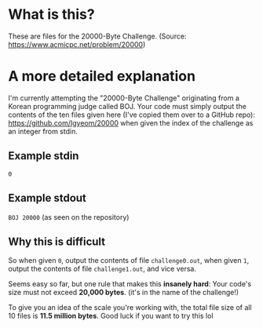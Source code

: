 # What is this?
These are files for the 20000-Byte Challenge. (Source: https://www.acmicpc.net/problem/20000)



# A more detailed explanation
I'm currently attempting the "20000-Byte Challenge" originating from a Korean programming judge called BOJ. Your code must simply output the contents of the ten files given here (I've copied them over to a GitHub repo): https://github.com/Igyeom/20000 when given the index of the challenge as an integer from stdin.



## Example stdin
`0`

## Example stdout
`BOJ 20000` (as seen on the repository)


## Why this is difficult

So when given `0`, output the contents of file `challenge0.out`, when given `1`, output the contents of file `challenge1.out`, and vice versa.




Seems easy so far, but one rule that makes this **insanely hard**: Your code's size must not exceed **20,000 bytes**. (it's in the name of the challenge!)

To give you an idea of the scale you're working with, the total file size of all 10 files is **11.5 million bytes**. Good luck if you want to try this lol
